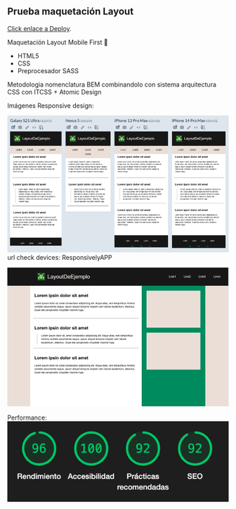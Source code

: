 ## Prueba maquetación Layout

[Click enlace a Deploy](https://virginiamajuelos.github.io/create/).

Maquetación Layout Mobile First 📲

- HTML5
- CSS
- Preprocesador SASS

Metodologia nomenclatura BEM combinandolo con sistema arquitectura CSS con ITCSS + Atomic Design

Imágenes Responsive design:

![Versión Mobiles](assets/mobiles.png)
url check devices: ResponsivelyAPP

![Versión desktop](assets/desktop.png)

Performance:
![Performance](assets/performance.png)
